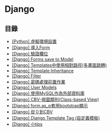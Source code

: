 Django
===
目錄
---
- [[Python] 虛擬環境設置](/@EzraLin/S1C7RzXQO)
- [[Django] 導入Form](/jSehEJoWRr2R0UPLbWx3PA)
- [[Django] 驗證欄位](/-y8JTRtFRMSK1TGnDH_aug)
- [[Django] Forms save to Model](/FDQfCWRvSC6752SaTlhrsA)
- [[Django] Templates中使用相對路徑(多畫面跳轉)](/EKD0fIUKSQWGaapfq6XLtg)
- [[Django] Template Inheritance](/qhbdK6j6QsOqAlMF4z67Yw)
- [[Django] Filter](/BpyOJd65RBWsW0h4S8-48Q)
- [[Django] 密碼處理前置作業](/T1PBcEThQxGLQnfl_gDzMA)
- [[Django] User Models](/6_qkYpphQ6C3sJABrEfphA)
- [[Django] 使用MySQL作為外部資料庫](/AKOZUV6vRYanMz-KMIFIkQ)
- [[Django] CBV-視圖類別(Class-based View)](/qapBuqTBRre6sBv9lEmwRQ)
- [[Django] form.as_p套用bootstrap顯示](/4ZsXoJB3TmmTrXHcug0KYg)
- [[Django] 從０到CBV](/6o9753MBSp-Bd4k2u_Lhfw)
- [[Django] Django Template Tag (自定義模板)](/M5GJ_UMVTqKphLp2YeZbsw)
- [[Django] 小tips](/o-gIz9e0Sjijl2SyPcyP1Q)